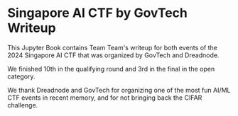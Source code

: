 # Singapore AI CTF by GovTech Writeup

This Jupyter Book contains Team Team's writeup for both events of the 2024 Singapore AI CTF that was organized by GovTech and Dreadnode.

We finished 10th in the qualifying round and 3rd in the final in the open category.

We thank Dreadnode and GovTech for organizing one of the most fun AI/ML CTF events in recent memory, and for not bringing back the CIFAR challenge.

```{tableofcontents}
```
